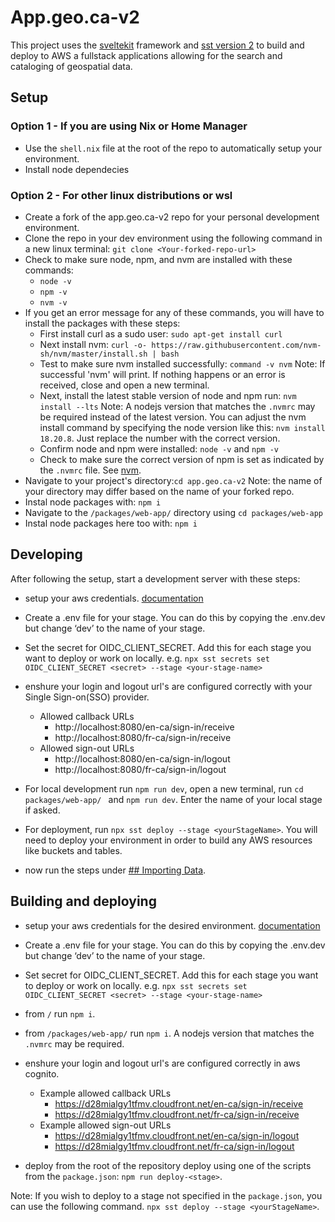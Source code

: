# App.geo.ca-v2

This project uses the [sveltekit](https://kit.svelte.dev/) framework and [sst version 2](https://v2.sst.dev/) to build and deploy to AWS a fullstack applications allowing for the search and cataloging of geospatial data.

## Setup

### Option 1 - If you are using Nix or Home Manager

- Use the `shell.nix` file at the root of the repo to automatically setup your environment.
- Install node dependecies

### Option 2 - For other linux distributions or wsl

- Create a fork of the app.geo.ca-v2 repo for your personal development environment.
- Clone the repo in your dev environment using the following command in a new linux terminal: `git clone <Your-forked-repo-url>`
- Check to make sure node, npm, and nvm are installed with these commands:
  - `node -v`
  - `npm -v`
  - `nvm -v`
- If you get an error message for any of these commands, you will have to install the packages with these steps:
  - First install curl as a sudo user: `sudo apt-get install curl`
  - Next install nvm: `curl -o- https://raw.githubusercontent.com/nvm-sh/nvm/master/install.sh | bash`
  - Test to make sure nvm installed successfully: `command -v nvm` Note: If successful 'nvm' will print. If nothing happens or an error is received, close and open a new terminal.
  - Next, install the latest stable version of node and npm run: `nvm install --lts` Note: A nodejs version that matches the `.nvmrc` may be required instead of the latest version. You can adjust the nvm install command by specifying the node version like this: `nvm install 18.20.8`. Just replace the number with the correct version.
  - Confirm node and npm were installed: `node -v` and `npm -v`
  - Check to make sure the correct version of npm is set as indicated by the `.nvmrc` file. See [nvm](https://github.com/nvm-sh/nvm).
- Navigate to your project's directory:`cd app.geo.ca-v2` Note: the name of your directory may differ based on the name of your forked repo.
- Instal node packages with: `npm i`
- Navigate to the `/packages/web-app/` directory using `cd packages/web-app`
- Instal node packages here too with: `npm i`

## Developing

After following the setup, start a development server with these steps:

- setup your aws credentials. [documentation](https://docs.aws.amazon.com/cli/latest/userguide/cli-configure-files.html)
- Create a .env file for your stage. You can do this by copying the .env.dev but change ‘dev’ to the name of your stage.
- Set the secret for OIDC_CLIENT_SECRET. Add this for each stage you want to deploy or work on locally. e.g. `npx sst secrets set OIDC_CLIENT_SECRET <secret> --stage <your-stage-name>`
- enshure your login and logout url's are configured correctly with your Single Sign-on(SSO) provider.

  - Allowed callback URLs
    - http://localhost:8080/en-ca/sign-in/receive
    - http://localhost:8080/fr-ca/sign-in/receive
  - Allowed sign-out URLs
    - http://localhost:8080/en-ca/sign-in/logout
    - http://localhost:8080/fr-ca/sign-in/logout

- For local development run `npm run dev`, open a new terminal, run `cd packages/web-app/ ` and `npm run dev`. Enter the name of your local stage if asked.
- For deployment, run `npx sst deploy --stage <yourStageName>`. You will need to deploy your environment in order to build any AWS resources like buckets and tables.
- now run the steps under [## Importing Data](#importing-data).

## Building and deploying

- setup your aws credentials for the desired environment. [documentation](https://docs.aws.amazon.com/cli/latest/userguide/cli-configure-files.html)
- Create a .env file for your stage. You can do this by copying the .env.dev but change ‘dev’ to the name of your stage.
- Set secret for OIDC_CLIENT_SECRET. Add this for each stage you want to deploy or work on locally. e.g. `npx sst secrets set OIDC_CLIENT_SECRET <secret> --stage <your-stage-name>`
- from `/` run `npm i`.
- from `/packages/web-app/` run `npm i`. A nodejs version that matches the `.nvmrc` may be required.
- enshure your login and logout url's are configured correctly in aws cognito.

  - Example allowed callback URLs
    - https://d28mialgy1tfmv.cloudfront.net/en-ca/sign-in/receive
    - https://d28mialgy1tfmv.cloudfront.net/fr-ca/sign-in/receive
  - Example allowed sign-out URLs
    - https://d28mialgy1tfmv.cloudfront.net/en-ca/sign-in/logout
    - https://d28mialgy1tfmv.cloudfront.net/fr-ca/sign-in/logout

- deploy from the root of the repository deploy using one of the scripts from the `package.json`: `npm run deploy-<stage>`.

Note: If you wish to deploy to a stage not specified in the `package.json`, you can use the following command. `npx sst deploy --stage <yourStageName>`. 
